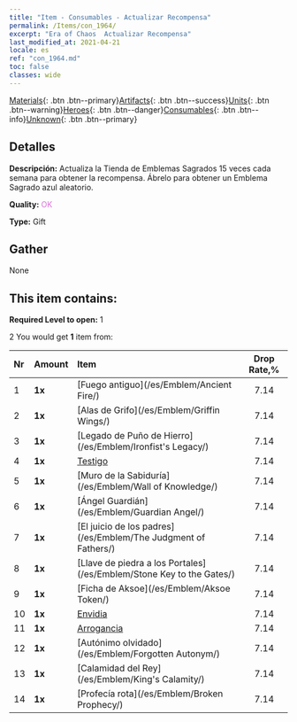 ```yaml
---
title: "Item - Consumables - Actualizar Recompensa"
permalink: /Items/con_1964/
excerpt: "Era of Chaos  Actualizar Recompensa"
last_modified_at: 2021-04-21
locale: es
ref: "con_1964.md"
toc: false
classes: wide
---
```

 [Materials](/es/Items/){: .btn .btn--primary}[Artifacts](/es/Items/Artifacts/){: .btn .btn--success}[Units](/es/Items/Units/){: .btn .btn--warning}[Heroes](/es/Items/Heroes/){: .btn .btn--danger}[Consumables](/es/Items/Consumables/){: .btn .btn--info}[Unknown](/es/Items/Unknown/){: .btn .btn--primary}

## Detalles
 **Descripción:** Actualiza la Tienda de Emblemas Sagrados 15 veces cada semana para obtener la recompensa. Ábrelo para obtener un Emblema Sagrado azul aleatorio.

 **Quality:** <span style="color: #DA70D6">OK</span>

 **Type:** Gift

## Gather

  None

## This item contains:

 **Required Level to open:** 1

 2 You would get **1** item  from:

  | Nr | Amount |     Item    | Drop Rate,% |
  |:---|:-------|:------------|:---------:|
  | 1 |  **1x** | [Fuego antiguo](/es/Emblem/Ancient Fire/) | 7.14 | 
  | 2 |  **1x** | [Alas de Grifo](/es/Emblem/Griffin Wings/) | 7.14 | 
  | 3 |  **1x** | [Legado de Puño de Hierro](/es/Emblem/Ironfist's Legacy/) | 7.14 | 
  | 4 |  **1x** | [Testigo](/es/Emblem/Witness/) | 7.14 | 
  | 5 |  **1x** | [Muro de la Sabiduría](/es/Emblem/Wall of Knowledge/) | 7.14 | 
  | 6 |  **1x** | [Ángel Guardián](/es/Emblem/Guardian Angel/) | 7.14 | 
  | 7 |  **1x** | [El juicio de los padres](/es/Emblem/The Judgment of Fathers/) | 7.14 | 
  | 8 |  **1x** | [Llave de piedra a los Portales](/es/Emblem/Stone Key to the Gates/) | 7.14 | 
  | 9 |  **1x** | [Ficha de Aksoe](/es/Emblem/Aksoe Token/) | 7.14 | 
  | 10 |  **1x** | [Envidia](/es/Emblem/Jealousy/) | 7.14 | 
  | 11 |  **1x** | [Arrogancia](/es/Emblem/Arrogance/) | 7.14 | 
  | 12 |  **1x** | [Autónimo olvidado](/es/Emblem/Forgotten Autonym/) | 7.14 | 
  | 13 |  **1x** | [Calamidad del Rey](/es/Emblem/King's Calamity/) | 7.14 | 
  | 14 |  **1x** | [Profecía rota](/es/Emblem/Broken Prophecy/) | 7.14 | 
